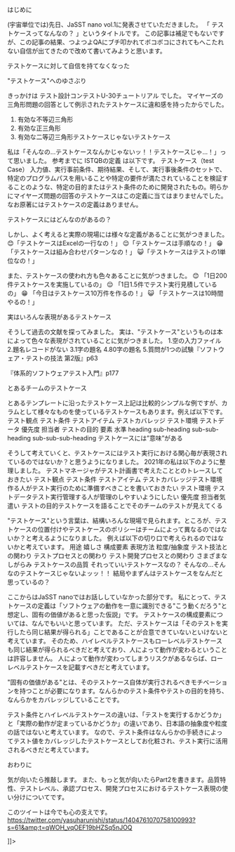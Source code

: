 はじめに

(宇宙単位では)先日、JaSST nano vol.1に発表させていただきました。
「
テストケースってなんなの？
」というタイトルです。
この記事は補足でもないですが、この記事の結果、つよつよQAにブチ叩かれてボコボコにされてもへこたれない自信が出てきたので改めて書いてみようと思います。

テストケースに対して自信を持てなくなった

"テストケース"へのゆさぶり

きっかけは
テスト設計コンテストU-30チュートリアル
でした。
マイヤーズの三角形問題の回答として例示されたテストケースに違和感を持ったからでした。
1. 有効な不等辺三角形
2. 有効な正三角形
3. 有効な二等辺三角形テストケースじゃないテストケース

私は「そんなの…テストケースなんかじゃないッ！！テストケースじゃ…！」って思いました。
参考までに
ISTQBの定義
は以下です。
テストケース（test Case）
入力値、実行事前条件、期待結果、そして、実行事後条件のセットで、特定のプログラムパスを用いることや特定の要件が満たされていることを検証することのような、特定の目的またはテスト条件のために開発されたもの。明らかにマイヤーズ問題の回答のテストケースはこの定義に当てはまりませんでした。なお原著にはテストケースの定義はありません。

テストケースにはどんなのがあるの？

しかし、よく考えると実際の現場には様々な定義があることに気がつきました。
😊「テストケースはExcelの一行なの！」
😌「テストケースは手順なの！」
😁「テストケースは組み合わせパターンなの！」
😺「テストケースはテストの1単位なの！」

また、テストケースの使われ方も色々あることに気がつきました。
😊 「1日200件テストケースを実施しているの」
😌 「1日1.5件でテスト実行見積しているの」
😁 「今日はテストケース10万件を作るの！」
😺 「テストケースは10時間やるの！」

実はいろんな表現があるテストケース

そうして過去の文献を探ってみました。
実は、"テストケース"というものは本によって色々な表現がされていることに気がつきました。
1.空の入力ファイル
2.題名レコードがない
3.1字の題名
4.80字の題名
5.質問が1つの試験『ソフトウェア・テストの技法 第2版』p63 &nbsp;

『体系的ソフトウェアテスト入門』p177

とあるチームのテストケース

とあるテンプレートに沿ったテストケース上記は比較的シンプルな例ですが、カラムとして様々なものを使っているテストケースもあります。例えば以下です。
テスト観点
テスト条件
テストアイテム
テストカバレッジ
テスト環境
テストデータ
優先度
担当者
テストの目的
要素
水準
heading
sub-heading
sub-sub-heading
sub-sub-sub-heading
テストケースには”意味”がある

そうして考えていくと、テストケースにはテスト実行における関心毎が表現されているのではないか？と思うようになりました。
2021年の私は以下のように整理しました。
テストマネージャがテスト計画書で考えたこととのトレースしておきたい
テスト観点
テスト条件
テストアイテム
テストカバレッジテスト環境作る人がテスト実行のために準備すべきことを書いておきたい
テスト環境
テストデータテスト実行管理する人が管理のしやすいようにしたい
優先度
担当者気遣い
テストの目的テストケースを語ることでそのチームのテストが見えてくる

"テストケース"という言葉は、結構いろんな現場で見られます。ところが、テストケースの位置付けやテストケースのポリシーはチームによって異なるのではないか？と考えるようになりました。
例えば以下の切り口で考えられるのではないかと考えています。
用途
嬉しさ
構成要素
表現方法
粒度/抽象度
テスト技法との関わり
テストプロセスとの関わり
テスト開発プロセスとの関わり
さまざまなしがらみ
テストケースの品質
それっていいテストケースなの？
そんなの…そんなのテストケースじゃないよッッ！！
結局やまずんはテストケースをなんだと思っているの？

ここからはJaSST nanoではお話ししていなかった部分です。
私にとって、テストケースの定義は「ソフトウェアの動作を一意に識別できる"こう動くだろう"と想定し、固有の価値があると思った仮説」です。
テストケースの構成要素については、なんでもいいと思っています。
ただ、テストケースは「そのテストを実行したら同じ結果が得られる」ことであることが合意できていないといけないと考えています。
そのため、ハイレベルテストケースもローレベルテストケースも同じ結果が得られるべきだと考えており、人によって動作が変わるということは許容しません。
人によって動作が変わってしまうリスクがあるならば、ローレベルテストケースを記載すべきだと考えています。

"固有の価値がある"とは、そのテストケース自体が実行されるべきモチベーションを持つことが必要になります。なんらかのテスト条件やテストの目的を持ち、なんらかをカバレッジしていることです。

テスト条件とハイレベルテストケースの違いは、「テストを実行するかどうか」と「実際の動作が定まっているかどうか」の違いであり、日本語の抽象度や粒度の話ではないと考えています。
なので、テスト条件はなんらかの手続きによってテスト値をカバレッジしたテストケースとしてお化粧され、テスト実行に活用されるべきだと考えています。

おわりに

気が向いたら推敲します。
また、もっと気が向いたらPart2を書きます。品質特性、テストレベル、承認プロセス、開発プロセスにおけるテストケース表現の使い分けについてです。

このツイートは今でも心の支えです。https://twitter.com/yasuharunishi/status/1404761070758100993?s=61&amp;t=qWOH_vqOEF19bHZSq5nJOQ

]]>